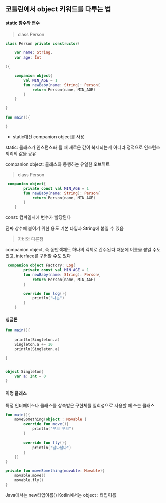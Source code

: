 ## 코틀린에서 object 키워드를 다루는 법

#### static 함수와 변수

> class Person 
```kotlin
class Person private constructor(

    var name: String,
    var age: Int

){

    companion object{
        val MIN_AGE = 1
        fun newBaby(name: String): Person{
            return Person(name, MIN_AGE)
        }
    }

}

fun main(){

}
```
- static대신  companion object를 사용


static: 클래스가 인스턴스화 될 때 새로운 값이 복제되는게 아니라 정적으로 인스턴스끼리의 값을 공유

companion object: 클래스와 동행하는 유일한 오브젝트       


> class Person 
```kotlin
 companion object{
        private const val MIN_AGE = 1
        fun newBaby(name: String): Person{
            return Person(name, MIN_AGE)
        }
    }
```

const: 컴파일시에 변수가 할당된다
        
진짜 상수에 붙이기 위한 용도
기본 타입과 String에 붙일 수 있음

> 자바와 다른점 

companion object, 즉 동반객체도 하나의 객체로 간주된다
때문에 이름을 붙일 수도 있고, interface를 구현할 수도 있다

```kotlin
 companion object Factory: Log{
        private const val MIN_AGE = 1
        fun newBaby(name: String): Person{
            return Person(name, MIN_AGE)
        }

        override fun log(){
            println("나는")
        }
    }
```

#### 싱글톤

```kotlin
fun main(){

    println(Singleton.a)
    Singleton.a += 10
    println(Singleton.a)

}


object Singleton{
    var a: Int = 0
}
```


#### 익명 클래스
        
특정 인터페이스나 클래스를 상속받은 구현체를 일회성으로 사용할 때 쓰는 클래스

```kotlin
fun main(){
    moveSomething(object : Movable {
        override fun move(){
            println("무브 무브")
        }
        
        override fun fly(){
            println("날다날다")
        }
    })
}

private fun moveSomething(movable: Movable){
    movable.move()
    movable.fly()
}
```

Java에서는 new타입이름() Kotlin에서는 object : 타입이름
